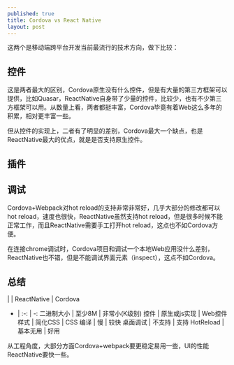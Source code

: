 ```yaml
---
published: true
title: Cordova vs React Native
layout: post
---
```


这两个是移动端跨平台开发当前最流行的技术方向，做下比较：

## 控件

这是两者最大的区别，Cordova原生没有什么控件，但是有大量的第三方框架可以提供，比如Quasar，ReactNative自身带了少量的控件，比较少，也有不少第三方框架可以用。从数量上看，两者都挺丰富，Cordova毕竟有着Web这么多年的积累，相对更丰富一些。

但从控件的实现上，二者有了明显的差别，Cordova最大一个缺点，也是ReactNative最大的优点，就是是否支持原生控件。

## 插件


## 调试
Cordova+Webpack对hot reload的支持非常非常好，几乎大部分的修改都可以hot reload，速度也很快，ReactNative虽然支持hot reload，但是很多时候不能正常工作，而且ReactNative需要手工打开hot reload，这点也不如Cordova方便。

在连接chrome调试时，Cordova项目和调试一个本地Web应用没什么差别，ReactNative也不错，但是不能调试界面元素（inspect），这点不如Cordova。


## 总结

| | ReactNative | Cordova
- | :-: | -:
二进制大小 | 至少8M | 非常小(K级别) 
控件 | 原生或js实现 | Web控件
样式 | 简化CSS | CSS
编译 | 慢 | 较快
桌面调试 | 不支持 | 支持
HotReload | 基本无用 | 好用

从工程角度，大部分方面Cordova+webpack要更稳定易用一些，UI的性能ReactNative要快一些。

